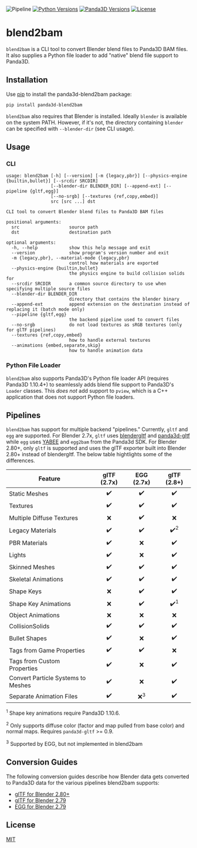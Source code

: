 ![Pipeline](https://github.com/Moguri/blend2bam/workflows/Pipeline/badge.svg)
[![Python Versions](https://img.shields.io/pypi/pyversions/panda3d-blend2bam.svg)](https://pypi.org/project/panda3d-blend2bam/)
[![Panda3D Versions](https://img.shields.io/badge/panda3d-1.9%2C%201.10%2C%201.11-blue.svg)](https://www.panda3d.org/)
[![License](https://img.shields.io/github/license/Moguri/panda3d-blend2bam.svg)](https://choosealicense.com/licenses/mit/)


# blend2bam
`blend2bam` is a CLI tool to convert Blender blend files to Panda3D BAM files.
It also supplies a Python file loader to add "native" blend file support to Panda3D.


## Installation

Use [pip](https://github.com/panda3d/panda3d) to install the panda3d-blend2bam package:

```bash
pip install panda3d-blend2bam
```

`blend2bam` also requires that Blender is installed.
Ideally `blender` is available on the system PATH.
However, if it's not, the directory containing `blender` can be specified with `--blender-dir` (see CLI usage).

## Usage

### CLI

```
usage: blend2bam [-h] [--version] [-m {legacy,pbr}] [--physics-engine {builtin,bullet}] [--srcdir SRCDIR]
                 [--blender-dir BLENDER_DIR] [--append-ext] [--pipeline {gltf,egg}]
                 [--no-srgb] [--textures {ref,copy,embed}]
                 src [src ...] dst

CLI tool to convert Blender blend files to Panda3D BAM files

positional arguments:
  src                   source path
  dst                   destination path

optional arguments:
  -h, --help            show this help message and exit
  --version             show program's version number and exit
  -m {legacy,pbr}, --material-mode {legacy,pbr}
                        control how materials are exported
  --physics-engine {builtin,bullet}
                        the physics engine to build collision solids for
  --srcdir SRCDIR       a common source directory to use when specifying multiple source files
  --blender-dir BLENDER_DIR
                        directory that contains the blender binary
  --append-ext          append extension on the destination instead of replacing it (batch mode only)
  --pipeline {gltf,egg}
                        the backend pipeline used to convert files
  --no-srgb             do not load textures as sRGB textures (only for glTF pipelines)
  --textures {ref,copy,embed}
                        how to handle external textures
  --animations {embed,separate,skip}
                        how to handle animation data
```

### Python File Loader

`blend2bam` also supports Panda3D's Python file loader API (requires Panda3D 1.10.4+) to seamlessly adds blend file support to Panda3D's `Loader` classes.
This *does not* add support to `pview`, which is a C++ application that does not support Python file loaders.

## Pipelines

`blend2bam` has support for multiple backend "pipelines." Currently, `gltf` and `egg` are supported.
For Blender 2.7x, `gltf` uses [blendergltf](https://github.com/Kupoman/blendergltf) and [panda3d-gltf](https://github.com/Moguri/panda3d-gltf) while `egg` uses [YABEE](https://github.com/09th/YABEE) and `egg2bam` from the Panda3d SDK.
For Blender 2.80+, only `gltf` is supported and uses the glTF exporter built into Blender 2.80+ instead of blendergltf.
The below table hightlights some of the differences.

|Feature|glTF (2.7x)|EGG (2.7x)|glTF (2.8+)|
|---|:---:|:---:|:---:|
|Static Meshes|:heavy_check_mark:|:heavy_check_mark:|:heavy_check_mark:|
|Textures|:heavy_check_mark:|:heavy_check_mark:|:heavy_check_mark:|
|Multiple Diffuse Textures|:x:|:heavy_check_mark:|:x:|
|Legacy Materials|:heavy_check_mark:|:heavy_check_mark:|:heavy_check_mark:<sup>2</sup>|
|PBR Materials|:heavy_check_mark:|:x:|:heavy_check_mark:|
|Lights|:heavy_check_mark:|:x:|:heavy_check_mark:|
|Skinned Meshes|:heavy_check_mark:|:heavy_check_mark:|:heavy_check_mark:|
|Skeletal Animations|:heavy_check_mark:|:heavy_check_mark:|:heavy_check_mark:|
|Shape Keys|:x:|:heavy_check_mark:|:heavy_check_mark:|
|Shape Key Animations|:x:|:heavy_check_mark:|:heavy_check_mark:<sup>1</sup>|
|Object Animations|:x:|:x:|:x:|
|CollisionSolids|:heavy_check_mark:|:heavy_check_mark:|:heavy_check_mark:|
|Bullet Shapes|:heavy_check_mark:|:x:|:heavy_check_mark:|
|Tags from Game Properties|:heavy_check_mark:|:heavy_check_mark:|:x:|
|Tags from Custom Properties|:heavy_check_mark:|:x:|:heavy_check_mark:|
|Convert Particle Systems to Meshes|:heavy_check_mark:|:x:|:heavy_check_mark:|
|Separate Animation Files|:heavy_check_mark:|:x:<sup>3</sup>|:heavy_check_mark:|

<sup>1</sup> Shape key animations require Panda3D 1.10.6.

<sup>2</sup> Only supports diffuse color (factor and map pulled from base color) and normal maps.
Requires `panda3d-gltf` >= 0.9.

<sup>3</sup> Supported by EGG, but not implemented in blend2bam

## Conversion Guides

The following conversion guides describe how Blender data gets converted to Panda3D data for the various pipelines blend2bam supports:

* [glTF for Blender 2.80+](docs/conversion-guide-gltf28.md)
* [glTF for Blender 2.79](docs/conversion-guide-gltf27.md)
* [EGG for Blender 2.79](docs/conversion-guide-egg27.md)

## License

[MIT](https://choosealicense.com/licenses/mit/)
